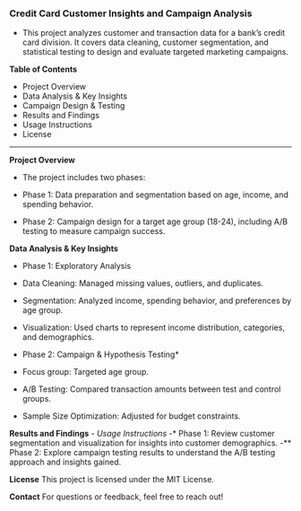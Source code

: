### Credit Card Customer Insights and Campaign Analysis

* This project analyzes customer and transaction data for a bank’s credit card division. It covers data cleaning, customer segmentation, and statistical testing to design and evaluate targeted marketing campaigns.

**Table of Contents**
* Project Overview
* Data Analysis & Key Insights
* Campaign Design & Testing
* Results and Findings
* Usage Instructions
* License
------------------------------------
**Project Overview**
* The project includes two phases:

* Phase 1: Data preparation and segmentation based on age, income, and spending behavior.
* Phase 2: Campaign design for a target age group (18-24), including A/B testing to measure campaign success.
  
**Data Analysis & Key Insights**
* Phase 1: Exploratory Analysis
* Data Cleaning: Managed missing values, outliers, and duplicates.
* Segmentation: Analyzed income, spending behavior, and preferences by age group.
* Visualization: Used charts to represent income distribution, categories, and demographics.
  
* Phase 2: Campaign & Hypothesis Testing*
* Focus group: Targeted age group.
* A/B Testing: Compared transaction amounts between test and control groups.
* Sample Size Optimization: Adjusted for budget constraints.
  
**Results and Findings**
*- Usage Instructions
-** Phase 1: Review customer segmentation and visualization for insights into customer demographics.
-** Phase 2: Explore campaign testing results to understand the A/B testing approach and insights gained.

**License**
This project is licensed under the MIT License.

**Contact**
For questions or feedback, feel free to reach out!
